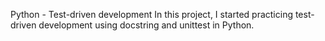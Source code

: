 Python - Test-driven development
In this project, I started practicing test-driven development using docstring and unittest in Python.

